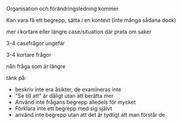 
Organisation och förändringsledning kommer

Kan vara få ett begrepp, sätta i en kontext (inte många sådana dock)

mer i kortare eller längre case/situation där prata om saker

3-4 casefrågor ungefär

3-4 kortare frågor

nån fråga som är längre

tänk på:
- beskriv inte era åsikter, de examineras inte
- "Se till att" är dåligt utan att berätta mer
- Använd inte frågans begrepp alledels för mycket
- Förklara inte ett begrepp med sig självt
- använd inte begrepp utan att det är tydligt att man förstår de
